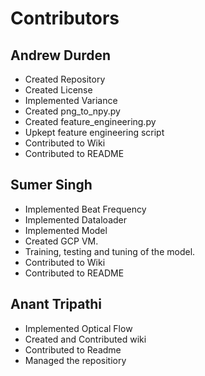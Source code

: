 # Contributors

## Andrew Durden
 * Created Repository
 * Created License
 * Implemented Variance
 * Created png_to_npy.py
 * Created feature_engineering.py
 * Upkept feature engineering script
 * Contributed to Wiki
 * Contributed to README

## Sumer Singh
 * Implemented Beat Frequency
 * Implemented Dataloader
 * Implemented Model
 * Created GCP VM.
 * Training, testing and tuning of the model.
 * Contributed to Wiki
 * Contributed to README
 
## Anant Tripathi
* Implemented Optical Flow
* Created and Contributed wiki
* Contributed to  Readme
* Managed the repositiory

